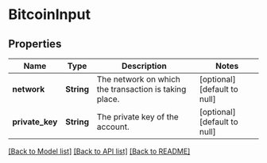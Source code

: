 # BitcoinInput
## Properties

| Name | Type | Description | Notes |
|------------ | ------------- | ------------- | -------------|
| **network** | **String** | The network on which the transaction is taking place. | [optional] [default to null] |
| **private\_key** | **String** | The private key of the account. | [optional] [default to null] |

[[Back to Model list]](../README.md#documentation-for-models) [[Back to API list]](../README.md#documentation-for-api-endpoints) [[Back to README]](../README.md)

